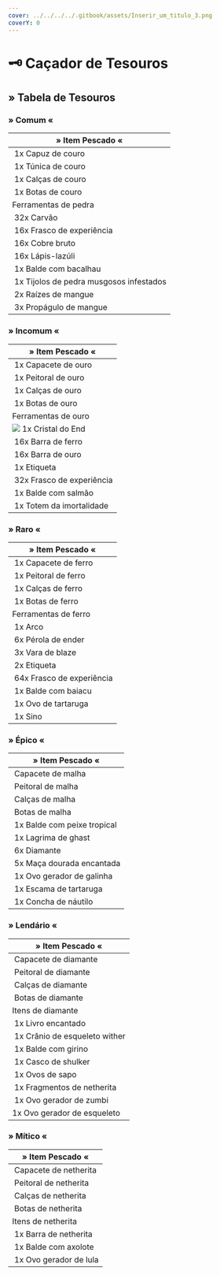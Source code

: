 ```yaml
---
cover: ../../../../.gitbook/assets/Inserir_um_titulo_3.png
coverY: 0
---
```


# 🗝 Caçador de Tesouros

## &#x20;

## » Tabela de Tesouros

### » Comum «

| » Item Pescado «                                                                                                              |
| ----------------------------------------------------------------------------------------------------------------------------- |
| <img src="../../../../.gitbook/assets/image (35).png" alt="" data-size="line"> 1x Capuz de couro                              |
| <img src="../../../../.gitbook/assets/image (40).png" alt="" data-size="line"> 1x Túnica de couro                             |
| <img src="../../../../.gitbook/assets/image (29).png" alt="" data-size="line"> 1x Calças de couro                             |
| <img src="../../../../.gitbook/assets/image (43).png" alt="" data-size="line"> 1x Botas de couro                              |
| Ferramentas de pedra                                                                                                          |
| <img src="../../../../.gitbook/assets/image (5) (1).png" alt="" data-size="line"> 32x Carvão                                  |
| <img src="../../../../.gitbook/assets/image (8) (1) (2).png" alt="" data-size="line"> 16x Frasco de experiência               |
| <img src="../../../../.gitbook/assets/image (4) (3).png" alt="" data-size="line"> 16x Cobre bruto                             |
| <img src="../../../../.gitbook/assets/image (10) (1).png" alt="" data-size="line"> 16x Lápis-lazúli                           |
| <img src="../../../../.gitbook/assets/image (9) (1) (3).png" alt="" data-size="line"> 1x Balde com bacalhau                   |
| <img src="../../../../.gitbook/assets/image (1) (1) (3).png" alt="" data-size="line"> 1x Tijolos de pedra musgosos infestados |
| <img src="../../../../.gitbook/assets/image (7) (3).png" alt="" data-size="line"> 2x Raízes de mangue                         |
| <img src="../../../../.gitbook/assets/image (3) (1).png" alt="" data-size="line"> 3x Propágulo de mangue                      |

### » Incomum «

| » Item Pescado «                                                                                                |
| --------------------------------------------------------------------------------------------------------------- |
| <img src="../../../../.gitbook/assets/image (41).png" alt="" data-size="line"> 1x Capacete de ouro              |
| <img src="../../../../.gitbook/assets/image (34) (1).png" alt="" data-size="line"> 1x Peitoral de ouro          |
| <img src="../../../../.gitbook/assets/image (6) (1).png" alt="" data-size="line"> 1x Calças de ouro             |
| <img src="../../../../.gitbook/assets/image (28).png" alt="" data-size="line"> 1x Botas de ouro                 |
| Ferramentas de ouro                                                                                             |
| ![](<../../../../.gitbook/assets/image (45).png>) 1x Cristal do End                                             |
| <img src="../../../../.gitbook/assets/image (42).png" alt="" data-size="line"> 16x Barra de ferro               |
| <img src="../../../../.gitbook/assets/image (14).png" alt="" data-size="line"> 16x Barra de ouro                |
| <img src="../../../../.gitbook/assets/image (16).png" alt="" data-size="line"> 1x Etiqueta                      |
| <img src="../../../../.gitbook/assets/image (8) (1) (2).png" alt="" data-size="line"> 32x Frasco de experiência |
| <img src="../../../../.gitbook/assets/image (2) (1) (3).png" alt="" data-size="line"> 1x Balde com salmão       |
| <img src="../../../../.gitbook/assets/image (19).png" alt="" data-size="line"> 1x Totem da imortalidade         |

### » Raro «

| » Item Pescado «                                                                                                |
| --------------------------------------------------------------------------------------------------------------- |
| <img src="../../../../.gitbook/assets/image (7) (1) (3).png" alt="" data-size="line"> 1x Capacete de ferro      |
| <img src="../../../../.gitbook/assets/image (32).png" alt="" data-size="line"> 1x Peitoral de ferro             |
| <img src="../../../../.gitbook/assets/image (31) (1).png" alt="" data-size="line"> 1x Calças de ferro           |
| <img src="../../../../.gitbook/assets/image (39).png" alt="" data-size="line"> 1x Botas de ferro                |
| Ferramentas de ferro                                                                                            |
| <img src="../../../../.gitbook/assets/image (10) (2).png" alt="" data-size="line"> 1x Arco                      |
| <img src="../../../../.gitbook/assets/image (13).png" alt="" data-size="line"> 6x Pérola de ender               |
| <img src="../../../../.gitbook/assets/image (52).png" alt="" data-size="line"> 3x Vara de blaze                 |
| <img src="../../../../.gitbook/assets/image (16).png" alt="" data-size="line"> 2x Etiqueta                      |
| <img src="../../../../.gitbook/assets/image (8) (1) (2).png" alt="" data-size="line"> 64x Frasco de experiência |
| <img src="../../../../.gitbook/assets/image (49).png" alt="" data-size="line"> 1x Balde com baiacu              |
|  <img src="../../../../.gitbook/assets/image (50).png" alt="" data-size="line"> 1x Ovo de tartaruga             |
| <img src="../../../../.gitbook/assets/image (11).png" alt="" data-size="line"> 1x Sino                          |

### » Épico «

| » Item Pescado «                                                                                             |
| ------------------------------------------------------------------------------------------------------------ |
| <img src="../../../../.gitbook/assets/image (42) (1).png" alt="" data-size="line"> Capacete de malha         |
| <img src="../../../../.gitbook/assets/image (44).png" alt="" data-size="line"> Peitoral de malha             |
| <img src="../../../../.gitbook/assets/image (33) (1).png" alt="" data-size="line"> Calças de malha           |
| <img src="../../../../.gitbook/assets/image (37).png" alt="" data-size="line"> Botas de malha                |
| <img src="../../../../.gitbook/assets/image (48).png" alt="" data-size="line"> 1x Balde com peixe tropical   |
| <img src="../../../../.gitbook/assets/image (31).png" alt="" data-size="line"> 1x Lagrima de ghast           |
| <img src="../../../../.gitbook/assets/image (26).png" alt="" data-size="line"> 6x Diamante                   |
| <img src="../../../../.gitbook/assets/image (34).png" alt="" data-size="line"> 5x Maça dourada encantada     |
|  <img src="../../../../.gitbook/assets/image (6) (4).png" alt="" data-size="line"> 1x Ovo gerador de galinha |
| <img src="../../../../.gitbook/assets/image (53).png" alt="" data-size="line"> 1x Escama de tartaruga        |
| <img src="../../../../.gitbook/assets/image (7) (1).png" alt="" data-size="line"> 1x Concha de náutilo       |

### » Lendário «

| » Item Pescado «                                                                                             |
| ------------------------------------------------------------------------------------------------------------ |
| <img src="../../../../.gitbook/assets/image (2) (3).png" alt="" data-size="line"> Capacete de diamante       |
| <img src="../../../../.gitbook/assets/image (26) (1).png" alt="" data-size="line"> Peitoral de diamante      |
| <img src="../../../../.gitbook/assets/image (27).png" alt="" data-size="line"> Calças de diamante            |
| <img src="../../../../.gitbook/assets/image (30) (1).png" alt="" data-size="line"> Botas de diamante         |
| Itens de diamante                                                                                            |
| <img src="../../../../.gitbook/assets/image (15).png" alt="" data-size="line"> 1x Livro encantado            |
| <img src="../../../../.gitbook/assets/image (21).png" alt="" data-size="line"> 1x Crânio de esqueleto wither |
| <img src="../../../../.gitbook/assets/image (18).png" alt="" data-size="line"> 1x Balde com girino           |
| <img src="../../../../.gitbook/assets/image (25).png" alt="" data-size="line"> 1x Casco de shulker           |
| <img src="../../../../.gitbook/assets/image (47).png" alt="" data-size="line"> 1x Ovos de sapo               |
| <img src="../../../../.gitbook/assets/image (46).png" alt="" data-size="line"> 1x Fragmentos de netherita    |
| <img src="../../../../.gitbook/assets/image (3).png" alt="" data-size="line"> 1x Ovo gerador de zumbi        |
| <img src="../../../../.gitbook/assets/image (30).png" alt="" data-size="line">1x Ovo gerador de esqueleto    |

### » Mítico «

| » Item Pescado «                                                                                         |
| -------------------------------------------------------------------------------------------------------- |
| <img src="../../../../.gitbook/assets/image (36).png" alt="" data-size="line"> Capacete de netherita     |
| <img src="../../../../.gitbook/assets/image (8) (2).png" alt="" data-size="line"> Peitoral de netherita  |
| <img src="../../../../.gitbook/assets/image (38).png" alt="" data-size="line"> Calças de netherita       |
| <img src="../../../../.gitbook/assets/image (1) (3).png" alt="" data-size="line"> Botas de netherita     |
| Itens de netherita                                                                                       |
| <img src="../../../../.gitbook/assets/image (7).png" alt="" data-size="line"> 1x Barra de netherita      |
| <img src="../../../../.gitbook/assets/image (5).png" alt="" data-size="line"> 1x Balde com axolote       |
| <img src="../../../../.gitbook/assets/image (1) (4).png" alt="" data-size="line"> 1x Ovo gerador de lula |
